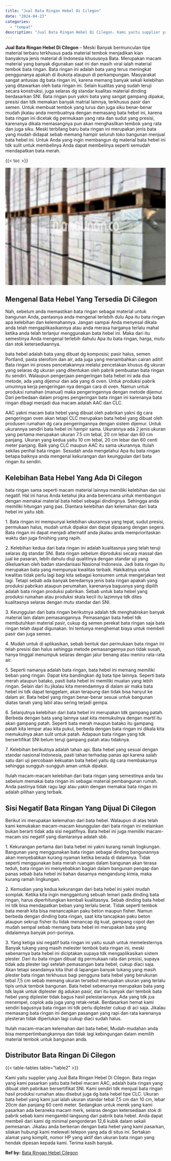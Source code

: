 ```yaml
---
title: "Jual Bata Ringan Hebel Di Cilegon"
date: "2024-04-23"
categories: 
  - "tempat"
description: "Jual Bata Ringan Hebel Di Cilegon. Kami yaitu supplier yang Jual Bata Ringan Hebel Di Cilegon. Bata ringan yang kami pasarkan yaitu bata hebel macam AAC, ada..."
---
```


**Jual Bata Ringan Hebel Di Cilegon** – Meski Banyak bermunculan tipe material terbaru terkhusus pada material tembok menjadikan kian banyaknya jenis material di Indonesia khususnya Bata. Merupakan macam material yang banyak digunakan saat ini dan masih viral ialah material tembok bata ringan. Bata ringan ini adalah bata yang terus meningkat penggunanya apakah di ibukota ataupun di perkampungan. Masyarakat sangat antusias dg bata ringan ini, karena memang banyak sekali kelebihan yang ditawarkan oleh bata ringan ini. Selain kualitas yang sudah teruji secara konstruksi, juga selaras dg standar kualitas material dinding berdasarkan SNI. Bata ringan pun yakni bata yang sangat gampang dipakai, presisi dan tdk memakan banyak matrial lainnya, terkhusus pasir dan semen. Untuk membuat tembok yang lurus dan juga siku benar-benar mudah jikalau anda membuatnya dengan memasang bata hebel ini, karena bata ringan ini dicetak dg permukaan yang rata dan sudut yang presisi, karenanya dikala memasangnya pun akan menghasilkan tembok yang rata dan juga siku. Meski terbilang baru bata ringan ini merupakan jenis bata yang mudah didapat sebab memang hampir seluruh toko bangunan menjual bata hebel ini. Untuk Anda yang ingin membangun dg material bata hebel ini tdk sulit untuk membelinya Anda dapat membelinya seperti semudah mendapatkan bata merah.

{{< toc >}}

![Jual Bata Ringan Hebel Di Cilegon](/images/jual-hebel-murah-20.png)

## Mengenal Bata Hebel Yang Tersedia Di Cilegon

Nah, sebelum anda memastikan bata ringan sebagai material untuk bangunan Anda, pantasnya anda mengenal terlebih dulu Apa itu bata ringan apa kelebihan dan kelemahannya. Jangan sampai Anda menyesal dikala anda telah mengaplikasikannya atau anda merasa harganya terlalu mahal ketika anda telah terlanjur menggunakan bata hebel ini. Maka dari itu semestinya Anda mengenal terlebih dahulu Apa itu bata ringan, harga, mutu dan stok ketersediaannya.

bata hebel adalah bata yang dibuat dg komposisi; pasir halus, semen Portland, pasta sterofom dan air, ada juga yang menambahkan cairan aditif. Bata ringan ini proses pencetakannya melalui pencetakan khusus dg ukuran yang selaras dg ukuran yang ditentukan oleh pabrik pembuatan bata ringan itu sendiri. Walaupun pengerjaan pengeringan bata hebel ini ada dua metode, ada yang dijemur dan ada yang di oven. Untuk produksi pabrik umumnya kerja pengeringan nya dengan cara di oven. Namun untuk produksi rumahan (manual) maka pengeringannya dengan metode dijemur. Dari perbedaan dalam progres pengeringan bata ringan ini karenanya bata ringan dibagi menjadi dua macam adalah AAC dan CLC.

AAC yakni macam bata hebel yang dibuat oleh pabrikan yakni dg cara pengeringan oven akan tetapi CLC merupakan bata hebel yang dibuat oleh produsen rumahan dg cara pengeringannya dengan sistem dijemur. Untuk ukurannya sendiri bata hebel ini hampir sama. Ukurannya ada 2 jenis ukuran yang pertama merupakan ukuran 7.5 cm tebal, 20 cm lebar dan 60 cm panjang. Ukuran yang kedua yaitu 10 cm tebal, 20 cm lebar dan 60 centi meter panjang. Baik yang CLC maupun AAC itu sama ukurannya. Itulah sekilas perihal bata ringan. Sesudah anda mengetahui Apa itu bata ringan betapa baiknya anda mengenal kekurangan dan keunggulan dari bata ringan itu sendiri.

## Kelebihan Bata Hebel Yang Ada Di Cilegon

bata ringan sama seperti macam material lainnya memiliki kelebihan dan sisi negatif. Hal ini harus Anda ketahui jika anda berencana untuk membangun dengan memakai material bata hebel sebagai dindingnya. Sehingga anda memiliki hitungan yang pas. Diantara kelebihan dan kelemahan dari bata hebel ini yaitu sbb.

1\. Bata ringan ini mempunyai kelebihan ukurannya yang tepat, sudut presisi, permukaan halus, mudah untuk dipakai dan dapat dipasang dengan segera. Bata ringan ini dapat menjadi alternatif anda jikalau anda memprioritaskan waktu dan juga finishing yang rapih.

2\. Kelebihan kedua dari bata ringan ini adalah kualitasnya yang telah teruji selaras dg standar SNI. Bata ringan sebelum diproduksi secara massal dan jual ke pasaran, lebih dahulu diuji qualitinya dengan standar uji yang dikeluarkan oleh badan standarisasi Nasional Indonesia. Jadi bata ringan itu merupakan bata yang mempunyai kwalitas terbaik. Hakikatnya untuk kwalitas tidak perlu lagi bagi kita sebagai konsumen untuk mengerjakan test lagi. Tetapi sebab ada banyak beredarnya jenis bata ringan apakah yang produksi pabrikan ataupun perumahan, karenanya bagusnya yang dipilih adalah bata ringan produksi pabrikan. Sebab untuk bata hebel yang produksi rumahan atau produksi skala kecil itu lazimnya tdk dites kualitasnya selaras dengan mutu standar dari SNI.

3\. Keunggulan dari bata ringan berikutnya adalah tdk menghabiskan banyak material lain dalam pemasangannya. Pemasangan bata hebel tdk membutuhkan material pasir, cukup dg semen perekat bata ringan saja bata ringan telah dapat digunakan. Ini tentunya menghemat biaya untuk membeli pasir dan juga semen.

4\. Mudah untuk di aplikasikan, sebab bentuk dan permukaan bata ringan ini telah presisi dan halus sehingga metode pemasangannya pun tidak susah, hanya tinggal menumpuk selaras dengan jalur benang atau meniru rata-rata air.

5\. Seperti namanya adalah bata ringan, bata hebel ini memang memiliki beban yang ringan. Dapat kita bandingkan dg bata tipe lainnya. Seperti bata merah ataupun batako, pasti bata hebel ini memiliki muatan yang lebih ringan. Selain dari itu jikalau kita merendamnya di dalam air maka bata hebel ini tdk dapat tenggelam, akan terapung dan tidak bisa hanyut ke dalam air. Bata hebel yang ringan benar-benar sesuai untuk bangunan diatas tanah yang labil atau sering terjadi gempa.

6\. Selanjutnya kelebihan dari bata hebel ini merupakan tdk gampang patah. Berbeda dengan bata yang lainnya saat kita memukulnya dengan martil itu akan gampang patah. Seperti bata merah maupun batako itu gampang patah kita lempar atau kita pukul, berbeda dengan bata ringan ini dikala kita memukulnya akan sulit untuk patah. Adapaun bata ringan yang tdk bersertifikat SNI belum teruji gampang patah atau tidaknya.

7\. Kelebihan berikutnya adalah tahan api. Bata hebel yang sesuai dengan standar nasional Indonesia, pasti tahan terhadap panas api karena salah satu dari uji percobaan kekuatan bata hebel yaitu dg cara membakarnya sehingga sungguh-sungguh aman untuk dipakai.

Itulah macam-macam kelebihan dari bata ringan yang semestinya anda tau sebelum memakai bata ringan ini sebagai material pembangunan rumah. Anda pastinya tidak ragu lagi atau yakin dengan memakai bata ringan ini adalah pilihan yang terbaik.

## Sisi Negatif Bata Ringan Yang Dijual Di Cilegon

Berikut ini merupakan kelemahan dari bata hebel. Walaupun di atas telah kami kemukakan macam-macam keunggulan dari bata ringan ini melainkan bukan berarti tidak ada sisi negatifnya. Bata hebel ini juga memiliki macam-macam sisi negatif yang diantaranya adalah sbb.

1\. Kekurangan pertama dari bata hebel ini yakni kurang ramah lingkungan. Bangunan yang menggunakan bata ringan sebagai dinding bangunannya akan menyebabkan kurang nyaman ketika berada di dalamnya. Tidak seperti menggunakan bata merah ruangan dalam bangunan akan terasa teduh, bata ringan ini menyebabkan bagian dalam bangunan pengap dan panas sebab bata hebel ini bahan dasarnya mengandung kimia, maka kurang ramah lingkungan.

2\. Kemudian yang kedua kekurangan dari bata hebel ini yakni mudah somplak. Ketika kita ingin menggantung sebuah lemari pada dinding bata ringan, harus diperhitungkan kembali kualitasnya. Sebab dinding bata hebel ini tdk bisa mendapatkan beban yang terlalu berat. Tidak seperti tembok bata merah kita bisa menancapkan paku beton maupun fisher. Namun berbeda dengan dinding bata ringan, saat kita tancapkan paku beton ataupun sekrup fisher itu tidak menancap dg kuat, gampang copot dan mudah sempal sebab memang bata hebel ini merupakan bata yang didalamnya banyak pori-porinya.

3\. Yang ketiga sisi negatif bata ringan ini yaitu susah untuk memelesternya. Banyak tukang yang masih melester tembok bata ringan ini, meski sebenarnya bata hebel ini diciptakan supaya tdk mengaplikasikan sistem plester. Dari itu bata ringan dibuat dg permukaan rata dan presisi, supaya tidak ada plester lagi setelah pemasangan bata hebel, cukup diaci saja. Akan tetapi seandainya kita lihat di lapangan banyak tukang yang masih plester bata ringan terkhusus bagi pengguna bata hebel yang berukuran tebal 7,5 cm sebab memang ukuran tersebut merupakan ukuran yang terlalu tipis untuk tembok bangunan. Bata hebel sebenarnya merupakan bata yang tdk layak untuk diplester dg adukan pasir, dari itu banyak dari tembok bata hebel yang diplester tidak bagus hasil pelestariannya. Ada yang tdk jua menempel, coplok ada juga yang retak-retak. Berdasarkan hemat kami sendiri bagusnya bata ringan ini tdk perlu diplester cukup di aci saja. Jikalau memasang bata ringan ini dengan pasangan yang rapi dan rata karenanya plesteran tidak diperlukan lagi cukup diaci sudah halus.

Itulah macam-macam kelemahan dari bata hebel, Mudah-mudahan anda bisa mempertimbangkannya dan tidak lagi kebingungan dalam memilih material tembok untuk bangunan anda.

## Distributor Bata Ringan Di Cilegon

{{< table-tables table="table2" >}}

Kami yaitu supplier yang Jual Bata Ringan Hebel Di Cilegon. Bata ringan yang kami pasarkan yaitu bata hebel macam AAC, adalah bata ringan yang dibuat oleh pabrikan bersertifikat SNI. Kami sendiri tdk menjual bata ringan hasil produksi rumahan atau disebut juga dg bata hebel tipe CLC. Ukuran bata hebel yang kami jual ialah ukuran standar tebal 7,5 cm dan 10 cm, lebar 20cm dan panjang 60 centi meter. Sedangkan untuk merek yang kami pasarkan ada beraneka macam merk, selaras dengan ketersediaan stok di pabrik sebab kami mengambil langsung dari pabrik bata hebel. Anda dapat membeli dari kami dg minimal pengorderan 12,6 kubik dalam sekali pemesanan. Jikalau anda berkenan dengan bata hebel yang kami pasarkan, silakan hubungi kami melewati telepon yang ada di situs ini. Sertakan alamat yang komplit, nomor HP yang aktif dan ukuran bata ringan yang hendak dipesan kepada kami. Terima kasih banyak.

**Ref by:** [Bata Ringan Hebel Cilegon](https://id.wikipedia.org/wiki/Bata)
